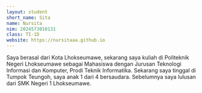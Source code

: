 ```yaml
---
layout: student
short_name: Sita
name: Nursita
nim: 2024573010131
class: TI-1D
website: https://nursitaaa.github.io
---
```

Saya berasal dari Kota Lhokseumawe, sekarang saya kuliah di Politeknik Negeri Lhokseumawe sebagai Mahasiswa dengan Jurusan Teknologi Informasi dan Komputer, 
Prodi Teknik Informatika. Sekarang saya tinggal di Tumpok Teungoh, saya anak 1 dari 4 bersaudara. Sebelumnya saya lulusan dari SMK Negeri 1 Lhokseumawe.
